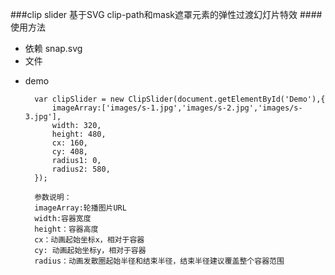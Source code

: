 ###clip slider
基于SVG clip-path和mask遮罩元素的弹性过渡幻灯片特效
####使用方法
- 依赖
snap.svg
- 文件
<script src="../Snap.svg-0.4.1/dist/snap.svg.js"></script>
<script src="../common/scripts/util.js"></script>
<script src="scripts/clip-slider.js"></script>

- demo

        var clipSlider = new ClipSlider(document.getElementById('Demo'),{
            imageArray:['images/s-1.jpg','images/s-2.jpg','images/s-3.jpg'],
            width: 320,
            height: 480,
            cx: 160,
            cy: 408,
            radius1: 0,
            radius2: 580,
        });

        参数说明：
        imageArray:轮播图片URL
        width:容器宽度
        height：容器高度
        cx：动画起始坐标x，相对于容器
        cy: 动画起始坐标y，相对于容器
        radius：动画发散圈起始半径和结束半径，结束半径建议覆盖整个容器范围
